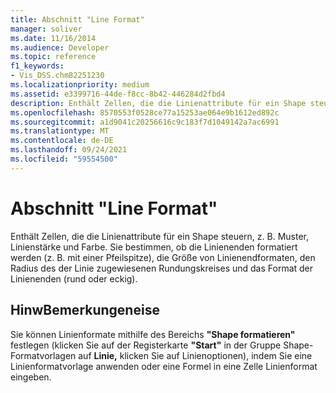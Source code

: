 ```yaml
---
title: Abschnitt "Line Format"
manager: soliver
ms.date: 11/16/2014
ms.audience: Developer
ms.topic: reference
f1_keywords:
- Vis_DSS.chm82251230
ms.localizationpriority: medium
ms.assetid: e3399716-44de-f8cc-8b42-446284d2fbd4
description: Enthält Zellen, die die Linienattribute für ein Shape steuern, z. B. Muster, Linienstärke und Farbe. Sie bestimmen, ob die Linienenden formatiert werden (z. B. mit einer Pfeilspitze), die Größe von Linienendformaten, den Radius des der Linie zugewiesenen Rundungskreises und das Format der Linienenden (rund oder eckig).
ms.openlocfilehash: 8570553f0528ce77a15253ae064e9b1612ed892c
ms.sourcegitcommit: a1d9041c20256616c9c183f7d1049142a7ac6991
ms.translationtype: MT
ms.contentlocale: de-DE
ms.lasthandoff: 09/24/2021
ms.locfileid: "59554500"
---
```

# <a name="line-format-section"></a>Abschnitt "Line Format"

Enthält Zellen, die die Linienattribute für ein Shape steuern, z. B. Muster, Linienstärke und Farbe. Sie bestimmen, ob die Linienenden formatiert werden (z. B. mit einer Pfeilspitze), die Größe von Linienendformaten, den Radius des der Linie zugewiesenen Rundungskreises und das Format der Linienenden (rund oder eckig).
  
## <a name="remarks"></a>HinwBemerkungeneise

Sie können Linienformate mithilfe des Bereichs **"Shape formatieren"** festlegen (klicken Sie auf der Registerkarte **"Start"** in der Gruppe Shape-Formatvorlagen auf **Linie,** klicken Sie auf Linienoptionen), indem Sie eine Linienformatvorlage anwenden oder eine Formel in eine Zelle Linienformat eingeben.  
  

